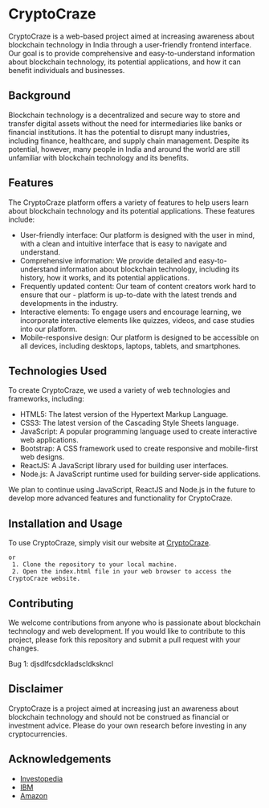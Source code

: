 # CryptoCraze

CryptoCraze is a web-based project aimed at increasing awareness about blockchain technology in India through a user-friendly frontend interface. Our goal is to provide comprehensive and easy-to-understand information about blockchain technology, its potential applications, and how it can benefit individuals and businesses.

## Background

Blockchain technology is a decentralized and secure way to store and transfer digital assets without the need for intermediaries like banks or financial institutions. It has the potential to disrupt many industries, including finance, healthcare, and supply chain management. Despite its potential, however, many people in India and around the world are still unfamiliar with blockchain technology and its benefits.

## Features

The CryptoCraze platform offers a variety of features to help users learn about blockchain technology and its potential applications. These features include:

- User-friendly interface: Our platform is designed with the user in mind, with a clean and intuitive interface that is easy to navigate and understand.
- Comprehensive information: We provide detailed and easy-to-understand information about blockchain technology, including its history, how it works, and its potential applications.
- Frequently updated content: Our team of content creators work hard to ensure that our - platform is up-to-date with the latest trends and developments in the industry.
- Interactive elements: To engage users and encourage learning, we incorporate interactive elements like quizzes, videos, and case studies into our platform.
- Mobile-responsive design: Our platform is designed to be accessible on all devices, including desktops, laptops, tablets, and smartphones.

## Technologies Used

To create CryptoCraze, we used a variety of web technologies and frameworks, including:

- HTML5: The latest version of the Hypertext Markup Language.
- CSS3: The latest version of the Cascading Style Sheets language.
- JavaScript: A popular programming language used to create interactive web applications.
- Bootstrap: A CSS framework used to create responsive and mobile-first web designs.
- ReactJS: A JavaScript library used for building user interfaces.
- Node.js: A JavaScript runtime used for building server-side applications.

We plan to continue using JavaScript, ReactJS and Node.js in the future to develop more advanced features and functionality for CryptoCraze.

## Installation and Usage

To use CryptoCraze, simply visit our website at [CryptoCraze](https://facelift2376.github.io/CryptoCraze/).

    or
     1. Clone the repository to your local machine.
     2. Open the index.html file in your web browser to access the CryptoCraze website.


## Contributing

We welcome contributions from anyone who is passionate about blockchain technology and web development. If you would like to contribute to this project, please fork this repository and submit a pull request with your changes.

Bug 1: djsdlfcsdckladscldkskncl

## Disclaimer

CryptoCraze is a project aimed at increasing just an awareness about blockchain technology and should not be construed as financial or investment advice. Please do your own research before investing in any cryptocurrencies.

## Acknowledgements

- [Investopedia](https://www.investopedia.com/terms/b/blockchain.asp)
- [IBM](https://www.ibm.com/topics/blockchain)
- [Amazon](https://aws.amazon.com/what-is/blockchain/)
